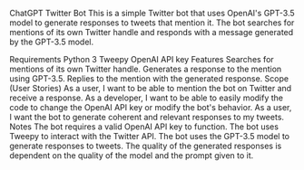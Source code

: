 ChatGPT Twitter Bot
This is a simple Twitter bot that uses OpenAI's GPT-3.5 model to generate responses to tweets that mention it. The bot searches for mentions of its own Twitter handle and responds with a message generated by the GPT-3.5 model.

Requirements
Python 3
Tweepy
OpenAI API key
Features
Searches for mentions of its own Twitter handle.
Generates a response to the mention using GPT-3.5.
Replies to the mention with the generated response.
Scope (User Stories)
As a user, I want to be able to mention the bot on Twitter and receive a response.
As a developer, I want to be able to easily modify the code to change the OpenAI API key or modify the bot's behavior.
As a user, I want the bot to generate coherent and relevant responses to my tweets.
Notes
The bot requires a valid OpenAI API key to function.
The bot uses Tweepy to interact with the Twitter API.
The bot uses the GPT-3.5 model to generate responses to tweets. The quality of the generated responses is dependent on the quality of the model and the prompt given to it.
